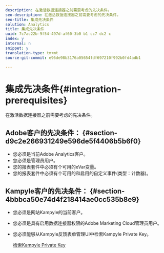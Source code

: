 ```yaml
---
description: 在激活数据连接器之前需要考虑的先决条件。
seo-description: 在激活数据连接器之前需要考虑的先决条件。
seo-title: 集成先决条件
solution: Analytics
title: 集成先决条件
uuid: 7c7ac22b-9f54-497d-af60-3b0 b1 cc7 dc2 c
index: y
internal: n
snippet: y
translation-type: tm+mt
source-git-commit: e96de98b3176a05654fdf697210f992b0fd4adb1

---
```



# 集成先决条件{#integration-prerequisites}

在激活数据连接器之前需要考虑的先决条件。

## Adobe客户的先决条件： {#section-d9c2e266931249e596de5f4406b5b6f0}

* 您必须是当前Adobe Analytics客户。
* 您必须是管理员用户。
* 您的报表套件中必须有个可用的eVar变量。
* 您的报表套件中必须有个可用的和启用的自定义事件(类型：计数器)。

## Kampyle客户的先决条件： {#section-4bbbca50e74d4f218414ae0cc535b8e9}

* 您必须是网站Kampyle的当前客户。
* 您必须是具有启用数据连接器权限的Adobe Marketing Cloud管理员用户。
* 您必须能够从Kampyle反馈表单管理UI中检索Kampyle Private Key。

   [检索Kampyle Private Key](../kampyle-home/kampyle-private-key.md#task-08684d84572c48acb6fa90f0072526fb)

